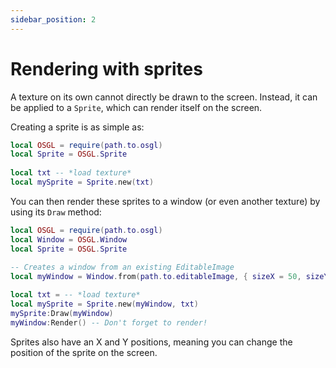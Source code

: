 ```yaml
---
sidebar_position: 2
---
```


# Rendering with sprites

A texture on its own cannot directly be drawn to the screen. Instead, it can be applied to a `Sprite`, which can render itself on the screen.

Creating a sprite is as simple as:

```lua
local OSGL = require(path.to.osgl)
local Sprite = OSGL.Sprite
​
local txt -- *load texture*
local mySprite = Sprite.new(txt)
```

You can then render these sprites to a window (or even another texture) by using its `Draw` method:

```lua
local OSGL = require(path.to.osgl)
local Window = OSGL.Window
local Sprite = OSGL.Sprite
​
-- Creates a window from an existing EditableImage
local myWindow = Window.from(path.to.editableImage, { sizeX = 50, sizeY = 50 })

local txt = -- *load texture*
local mySprite = Sprite.new(myWindow, txt)
mySprite:Draw(myWindow)
myWindow:Render() -- Don't forget to render!
```

Sprites also have an X and Y positions, meaning you can change the position of the sprite on the screen.
